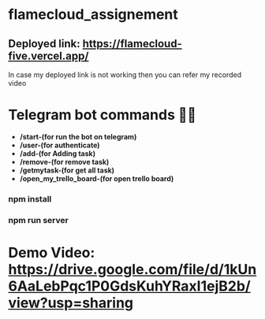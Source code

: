 
# flamecloud_assignement
## Deployed link: https://flamecloud-five.vercel.app/
In case my deployed link is not working then you can refer my recorded video 


# Telegram bot commands 👨‍💻
  - **/start-(for run the bot on telegram)** 
  - **/user-(for authenticate)** 
  - **/add-(for Adding task)** 
  - **/remove-(for remove task)** 
  - **/getmytask-(for get all task)**
  - **/open_my_trello_board-(for open trello board)**
### npm install
### npm run server
# Demo Video: https://drive.google.com/file/d/1kUn6AaLebPqc1P0GdsKuhYRaxI1ejB2b/view?usp=sharing
